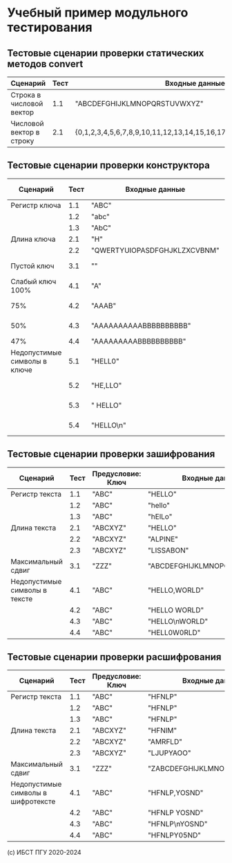 # Учебный пример модульного тестирования

## Тестовые сценарии проверки статических методов convert

| Сценарий               | Тест| Входные данные             | Ожидаемый результат                                                 |
|------------------------|-----|----------------------------|---------------------------------------------------------------------|
|Строка в числовой вектор| 1.1 |"ABCDEFGHIJKLMNOPQRSTUVWXYZ"|{0,1,2,3,4,5,6,7,8,9,10,11,12,13,14,15,16,17,18,19,20,21,22,23,24,25}|
|Числовой вектор в строку| 2.1 |{0,1,2,3,4,5,6,7,8,9,10,11,12,13,14,15,16,17,18,19,20,21,22,23,24,25}|"ABCDEFGHIJKLMNOPQRSTUVWXYZ"|

## Тестовые сценарии проверки конструктора

| Сценарий                   | Тест| Входные данные              | Ожидаемый результат        |
|----------------------------|-----|-----------------------------|----------------------------|
|Регистр ключа               | 1.1 | "ABC"                       |Объект создан               |
|                            |1.2  | "abc"                       |Объект создан               |
|                            |1.3  |"AbC"                        |Объект создан               |
|Длина ключа                 | 2.1 |"H"                          |Объект создан               |
|                            |2.2  | "QWERTYUIOPASDFGHJKLZXCVBNM"|Объект создан               |
|Пустой ключ                 | 3.1 |""                           |Исключение  invalid_argument|
|Слабый ключ  100%           | 4.1 |"A"                          |Исключение  invalid_argument|
|   75%                      |4.2  |"AAAB"                       |Исключение  invalid_argument|
|   50%                      |4.3  |"AAAAAAAAAABBBBBBBBBB"       |Исключение  invalid_argument|
|   47%                      |4.4  | "AAAAAAAAABBBBBBBBBB"       |Объект создан               |
|Недопустимые символы в ключе|5.1  |"HELL0"                      |Исключение  invalid_argument|
|                            |5.2  |"HE,LLO"                     |Исключение  invalid_argument|
|                            |5.3  |" HELLO"                     |Исключение  invalid_argument|
|                            |5.4  |"HELLO\n"                    |Исключение  invalid_argument|


## Тестовые сценарии проверки зашифрования

|Сценарий                     |Тест|Предусловие: Ключ|Входные данные              |Ожидаемый результат         |
|-----------------------------|----|-----------------|----------------------------|----------------------------|
|Регистр текста               |1.1 |"ABC"            |"HELLO"                     |"HFNLP"                     |
|                             |1.2 |"ABC"            |"hello"                     |"HFNLP"                     |
|                             |1.3 |"ABC"            |"hElLo"                     |"HFNLP"                     |
|Длина текста                 |2.1 |"ABCXYZ"         |"HELLO"                     |"HFNIM"                     |
|                             |2.2 |"ABCXYZ"         |"ALPINE"                    |"AMRFLD"                    |
|                             |2.3 |"ABCXYZ"         |"LISSABON"                  |"LJUPYAOO"                  |
|Максимальный сдвиг           |3.1 |"ZZZ"            |"ABCDEFGHIJKLMNOPQRSTUVWXYZ"|"ZABCDEFGHIJKLMNOPQRSTUVWXY"|
|Недопустимые символы в тексте|4.1 |"ABC"            |"HELLO,WORLD"                            |Исключение  invalid_argument|
|                             |4.2 |"ABC"            |"HELLO WORLD"               |Исключение  invalid_argument|
|                             |4.3 |"ABC"            |"HELLO\nWORLD"               |Исключение  invalid_argument|
|                             |4.4 |"ABC"            |"HELL0W0RLD"|Исключение  invalid_argument|


## Тестовые сценарии проверки расшифрования

|Сценарий                          |Тест|Предусловие: Ключ|Входные данные              |Ожидаемый результат         |
|----------------------------------|----|-----------------|----------------------------|----------------------------|
|Регистр текста                    |1.1 |"ABC"            |"HFNLP"                     |"HELLO"                     |
|                                  |1.2 |"ABC"            |"HFNLP"     |"hello"                                     |
|                                  |1.3 |"ABC"            |"HFNLP"     |"hElLo"                                     |
|Длина текста                      |2.1 |"ABCXYZ"         |"HFNIM"                     |"HELLO"                     |
|                                  |2.2 |"ABCXYZ"         |"AMRFLD"                    |"ALPINE"                    |
|                                  |2.3 |"ABCXYZ"         | "LJUPYAOO"                 |"LISSABON"                  |
|Максимальный сдвиг                |3.1 |"ZZZ"            |"ZABCDEFGHIJKLMNOPQRSTUVWXY"|"ABCDEFGHIJKLMNOPQRSTUVWXYZ"|
|Недопустимые символы в шифротексте|4.1 |"ABC"            |"HFNLP,YOSND"                            |Исключение  invalid_argument|
|                                  |4.2 |"ABC"            |"HFNLP YOSND"               |Исключение  invalid_argument|
|                                  |4.3 |"ABC"            |"HFNLP\nYOSND"              |Исключение  invalid_argument|
|                                  |4.4 |"ABC"            |"HFNLPY05ND"|Исключение  invalid_argument|


(с) ИБСТ ПГУ 2020-2024
